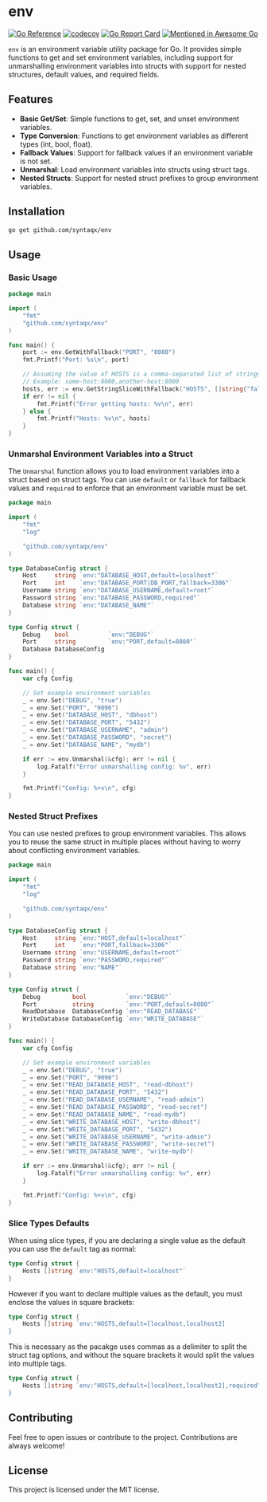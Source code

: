 # env

[![Go Reference](https://pkg.go.dev/badge/github.com/syntaqx/env.svg)](https://pkg.go.dev/github.com/syntaqx/env)
[![codecov](https://codecov.io/gh/syntaqx/env/graph/badge.svg?token=m4bBKy3UG3)](https://codecov.io/gh/syntaqx/env)
[![Go Report Card](https://goreportcard.com/badge/github.com/syntaqx/env)](https://goreportcard.com/report/github.com/syntaqx/env)
[![Mentioned in Awesome Go](https://awesome.re/mentioned-badge.svg)](https://github.com/avelino/awesome-go)

`env` is an environment variable utility package for Go. It provides simple
functions to get and set environment variables, including support for
unmarshalling environment variables into structs with support for nested
structures, default values, and required fields.

## Features

- __Basic Get/Set__: Simple functions to get, set, and unset environment variables.
- __Type Conversion__: Functions to get environment variables as different types (int, bool, float).
- __Fallback Values__: Support for fallback values if an environment variable is not set.
- __Unmarshal__: Load environment variables into structs using struct tags.
- __Nested Structs__: Support for nested struct prefixes to group environment variables.

## Installation

```sh
go get github.com/syntaqx/env
```

## Usage

### Basic Usage

```go
package main

import (
    "fmt"
    "github.com/syntaqx/env"
)

func main() {
    port := env.GetWithFallback("PORT", "8080")
    fmt.Printf("Port: %s\n", port)

    // Assuming the value of HOSTS is a comma-separated list of strings
    // Example: some-host:8000,another-host:8000
    hosts, err := env.GetStringSliceWithFallback("HOSTS", []string{"fallback-host-1:8000", "fallback-host-2:8000"})
    if err != nil {
        fmt.Printf("Error getting hosts: %v\n", err)
    } else {
        fmt.Printf("Hosts: %v\n", hosts)
    }
}
```

### Unmarshal Environment Variables into a Struct

The `Unmarshal` function allows you to load environment variables into a struct
based on struct tags. You can use `default` or `fallback` for fallback values
and `required` to enforce that an environment variable must be set.

```go
package main

import (
    "fmt"
    "log"

    "github.com/syntaqx/env"
)

type DatabaseConfig struct {
    Host     string `env:"DATABASE_HOST,default=localhost"`
    Port     int    `env:"DATABASE_PORT|DB_PORT,fallback=3306"`
    Username string `env:"DATABASE_USERNAME,default=root"`
    Password string `env:"DATABASE_PASSWORD,required"`
    Database string `env:"DATABASE_NAME"`
}

type Config struct {
    Debug    bool           `env:"DEBUG"`
    Port     string         `env:"PORT,default=8080"`
    Database DatabaseConfig
}

func main() {
    var cfg Config

    // Set example environment variables
    _ = env.Set("DEBUG", "true")
    _ = env.Set("PORT", "9090")
    _ = env.Set("DATABASE_HOST", "dbhost")
    _ = env.Set("DATABASE_PORT", "5432")
    _ = env.Set("DATABASE_USERNAME", "admin")
    _ = env.Set("DATABASE_PASSWORD", "secret")
    _ = env.Set("DATABASE_NAME", "mydb")

    if err := env.Unmarshal(&cfg); err != nil {
        log.Fatalf("Error unmarshalling config: %v", err)
    }

    fmt.Printf("Config: %+v\n", cfg)
}
```

### Nested Struct Prefixes

You can use nested prefixes to group environment variables. This allows you to
reuse the same struct in multiple places without having to worry about
conflicting environment variables.


```go
package main

import (
    "fmt"
    "log"

    "github.com/syntaqx/env"
)

type DatabaseConfig struct {
    Host     string `env:"HOST,default=localhost"`
    Port     int    `env:"PORT,fallback=3306"`
    Username string `env:"USERNAME,default=root"`
    Password string `env:"PASSWORD,required"`
    Database string `env:"NAME"`
}

type Config struct {
    Debug         bool           `env:"DEBUG"`
    Port          string         `env:"PORT,default=8080"`
    ReadDatabase  DatabaseConfig `env:"READ_DATABASE"`
    WriteDatabase DatabaseConfig `env:"WRITE_DATABASE"`
}

func main() {
    var cfg Config

    // Set example environment variables
    _ = env.Set("DEBUG", "true")
    _ = env.Set("PORT", "9090")
    _ = env.Set("READ_DATABASE_HOST", "read-dbhost")
    _ = env.Set("READ_DATABASE_PORT", "5432")
    _ = env.Set("READ_DATABASE_USERNAME", "read-admin")
    _ = env.Set("READ_DATABASE_PASSWORD", "read-secret")
    _ = env.Set("READ_DATABASE_NAME", "read-mydb")
    _ = env.Set("WRITE_DATABASE_HOST", "write-dbhost")
    _ = env.Set("WRITE_DATABASE_PORT", "5432")
    _ = env.Set("WRITE_DATABASE_USERNAME", "write-admin")
    _ = env.Set("WRITE_DATABASE_PASSWORD", "write-secret")
    _ = env.Set("WRITE_DATABASE_NAME", "write-mydb")

    if err := env.Unmarshal(&cfg); err != nil {
        log.Fatalf("Error unmarshalling config: %v", err)
    }

    fmt.Printf("Config: %+v\n", cfg)
}
```

### Slice Types Defaults

When using slice types, if you are declaring a single value as the default you
can use the `default` tag as normal:

```go
type Config struct {
	Hosts []string `env:"HOSTS,default=localhost"`
}
```

However if you want to declare multiple values as the default, you must enclose
the values in square brackets:

```go
type Config struct {
	Hosts []string `env:"HOSTS,default=[localhost,localhost2]
}
```

This is necessary as the pacakge uses commas as a delimiter to split the struct
tag options, and without the square brackets it would split the values into
multiple tags.

```go
type Config struct {
	Hosts []string `env:"HOSTS,default=[localhost,localhost2],required"
}
```

## Contributing

Feel free to open issues or contribute to the project. Contributions are always
welcome!

## License

This project is licensed under the MIT license.
